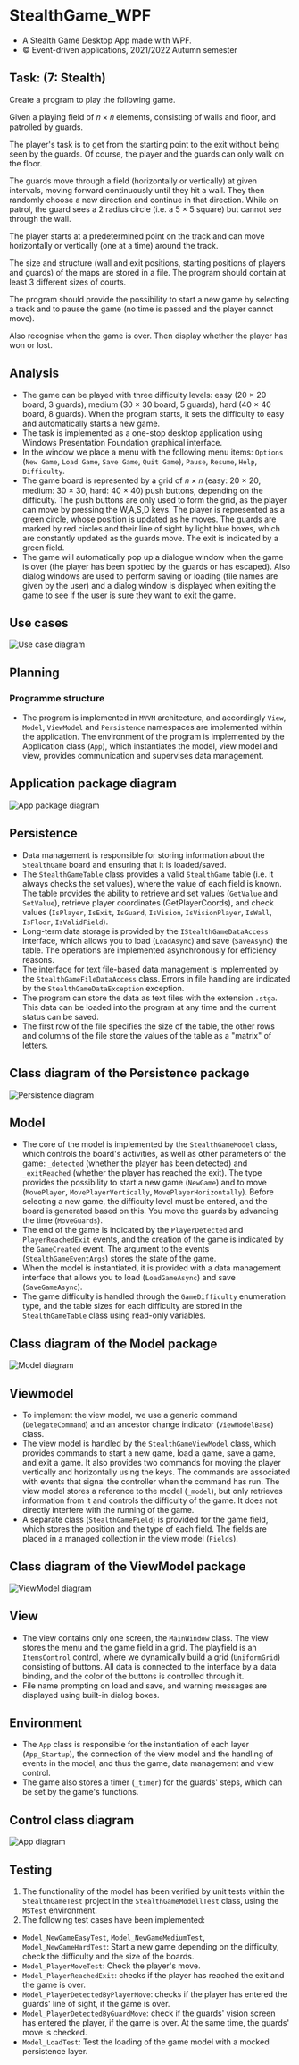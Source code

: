 # StealthGame_WPF
- A Stealth Game Desktop App made with WPF.
- © Event-driven applications, 2021/2022 Autumn semester

## Task: (7: Stealth)
Create a program to play the following game.

Given a playing field of 𝑛 × 𝑛 elements, consisting of walls and floor, and patrolled by guards.

The player's task is to get from the starting point to the exit without being seen by the guards.
Of course, the player and the guards can only walk on the floor.

The guards move through a field (horizontally or vertically) at given intervals, moving forward
continuously until they hit a wall. They then randomly choose a new direction and continue in
that direction. While on patrol, the guard sees a 2 radius circle (i.e. a 5 × 5 square) but cannot
see through the wall.

The player starts at a predetermined point on the track and can move horizontally or vertically
(one at a time) around the track.

The size and structure (wall and exit positions, starting positions of players and guards) of the
maps are stored in a file. The program should contain at least 3 different sizes of courts.

The program should provide the possibility to start a new game by selecting a track and to
pause the game (no time is passed and the player cannot move).

Also recognise when the game is over. Then display whether the player has won or lost.

## Analysis
- The game can be played with three difficulty levels: easy (20 × 20 board, 3 guards),
medium (30 × 30 board, 5 guards), hard (40 × 40 board, 8 guards). When the program
starts, it sets the difficulty to easy and automatically starts a new game.
- The task is implemented as a one-stop desktop application using Windows
Presentation Foundation graphical interface.
- In the window we place a menu with the following menu items: `Options` (`New Game`,
`Load Game`, `Save Game`, `Quit Game`), `Pause`, `Resume`, `Help`, `Difficulty`.
- The game board is represented by a grid of 𝑛 × 𝑛 (easy: 20 × 20, medium: 30 × 30,
hard: 40 × 40) push buttons, depending on the difficulty. The push buttons are only
used to form the grid, as the player can move by pressing the W,A,S,D keys. The player
is represented as a green circle, whose position is updated as he moves. The guards
are marked by red circles and their line of sight by light blue boxes, which are
constantly updated as the guards move. The exit is indicated by a green field.
- The game will automatically pop up a dialogue window when the game is over (the
player has been spotted by the guards or has escaped). Also dialog windows are used to perform saving or loading (file names are given by the user) and a dialog window is
displayed when exiting the game to see if the user is sure they want to exit the game.

## Use cases

![Use case diagram](./documentation/StealthGame_UseCaseDiagram.jpg)

## Planning

### Programme structure
- The program is implemented in `MVVM` architecture, and accordingly `View`,
`Model`, `ViewModel` and `Persistence` namespaces are implemented within
the application. The environment of the program is implemented by the
Application class (`App`), which instantiates the model, view model and view,
provides communication and supervises data management.

## Application package diagram

![App package diagram](./documentation/StealthGame_PackageDiagram.jpg)

## Persistence
- Data management is responsible for storing information about the
`StealthGame` board and ensuring that it is loaded/saved.
- The `StealthGameTable` class provides a valid `StealthGame` table (i.e. it
always checks the set values), where the value of each field is known. The table
provides the ability to retrieve and set values (`GetValue` and `SetValue`),
retrieve player coordinates (GetPlayerCoords), and check values
(`IsPlayer`, `IsExit`, `IsGuard`, `IsVision`, `IsVisionPlayer`, `IsWall`,
`IsFloor`, `IsValidField`).
- Long-term data storage is provided by the `IStealthGameDataAccess`
interface, which allows you to load (`LoadAsync`) and save (`SaveAsync`) the
table. The operations are implemented asynchronously for efficiency reasons.
- The interface for text file-based data management is implemented by the
`StealthGameFileDataAccess` class. Errors in file handling are indicated by
the `StealthGameDataException` exception.
- The program can store the data as text files with the extension `.stga`. This data
can be loaded into the program at any time and the current status can be saved.
- The first row of the file specifies the size of the table, the other rows and
columns of the file store the values of the table as a "matrix" of letters.

## Class diagram of the Persistence package

![Persistence diagram](./documentation/StealthGame_PersistenceDiagram.png)

## Model
- The core of the model is implemented by the `StealthGameModel` class,
which controls the board's activities, as well as other parameters of the game:
`_detected` (whether the player has been detected) and `_exitReached`
(whether the player has reached the exit). The type provides the possibility to
start a new game (`NewGame`) and to move (`MovePlayer`,
`MovePlayerVertically`, `MovePlayerHorizontally`). Before selecting
a new game, the difficulty level must be entered, and the board is generated
based on this. You move the guards by advancing the time (`MoveGuards`).
- The end of the game is indicated by the `PlayerDetected` and
`PlayerReachedExit` events, and the creation of the game is indicated by
the `GameCreated` event. The argument to the events
(`StealthGameEventArgs`) stores the state of the game.
- When the model is instantiated, it is provided with a data management
interface that allows you to load (`LoadGameAsync`) and save
(`SaveGameAsync`).
- The game difficulty is handled through the `GameDifficulty` enumeration
type, and the table sizes for each difficulty are stored in the
`StealthGameTable` class using read-only variables.

## Class diagram of the Model package

![Model diagram](./documentation/StealthGame_ModelDiagram.png)

## Viewmodel
- To implement the view model, we use a generic command
(`DelegateCommand`) and an ancestor change indicator (`ViewModelBase`)
class.
- The view model is handled by the `StealthGameViewModel` class, which
provides commands to start a new game, load a game, save a game, and exit a
game. It also provides two commands for moving the player vertically and
horizontally using the keys. The commands are associated with events that
signal the controller when the command has run. The view model stores a
reference to the model (`_model`), but only retrieves information from it and
controls the difficulty of the game. It does not directly interfere with the
running of the game.
- A separate class (`StealthGameField`) is provided for the game field, which
stores the position and the type of each field. The fields are placed in a
managed collection in the view model (`Fields`).

## Class diagram of the ViewModel package

![ViewModel diagram](./documentation/StealthGame_ViewModelDiagram.png)

## View
- The view contains only one screen, the `MainWindow` class. The view stores the
menu and the game field in a grid. The playfield is an `ItemsControl` control,
where we dynamically build a grid (`UniformGrid`) consisting of buttons. All data
is connected to the interface by a data binding, and the color of the buttons is
controlled through it.
- File name prompting on load and save, and warning messages are displayed
using built-in dialog boxes.

## Environment
- The `App` class is responsible for the instantiation of each layer
(`App_Startup`), the connection of the view model and the handling of events
in the model, and thus the game, data management and view control.
- The game also stores a timer (`_timer`) for the guards' steps, which can be set
by the game's functions.

## Control class diagram

![App diagram](./documentation/StealthGame_AppDiagram.png)

## Testing
1. The functionality of the model has been verified by unit tests within the
`StealthGameTest` project in the `StealthGameModellTest` class, using the
`MSTest` environment.
1. The following test cases have been implemented:
- `Model_NewGameEasyTest`, `Model_NewGameMediumTest`,
`Model_NewGameHardTest`: Start a new game depending on the difficulty,
check the difficulty and the size of the boards.
- `Model_PlayerMoveTest`: Check the player's move.
- `Model_PlayerReachedExit`: checks if the player has reached the exit and
the game is over.
- `Model_PlayerDetectedByPlayerMove`: checks if the player has entered
the guards' line of sight, if the game is over.
- `Model_PlayerDetectedByGuardMove`: check if the guards' vision screen
has entered the player, if the game is over. At the same time, the guards' move
is checked.
- `Model_LoadTest`: Test the loading of the game model with a mocked
persistence layer.

